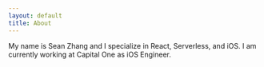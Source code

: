 ```yaml
---
layout: default 
title: About
---
```


<p>
My name is Sean Zhang and I specialize in React, Serverless, and iOS. I am currently working at Capital One as iOS Engineer. 
</p>